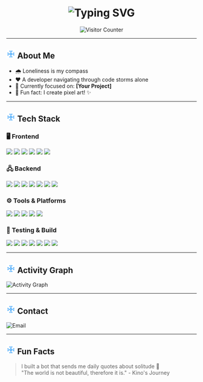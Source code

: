 <!-- Profile Section -->
<h1 align="center">
  <img src="https://readme-typing-svg.herokuapp.com/?lines=Who+am+I%3F;Who+can+tell+me!;Loneliness+is+my+guide...&center=true&size=30&color=black" alt="Typing SVG">
</h1>

<div align="center">
  <img src="https://count.getloli.com/get/@trueLoving?theme=booru-yuyuyui" alt="Visitor Counter" />
</div>

---

## <img src="./svg/snow.svg" width="24" alt="Icon" /> About Me

- 🌧️ Loneliness is my compass  
- ❤️ A developer navigating through code storms alone  
- 🎯 Currently focused on: **[Your Project]**  
- 🎨 Fun fact: I create pixel art! ✨  

---

## <img src="./svg/snow.svg" width="24" alt="Icon" /> Tech Stack

### 🖥️ Frontend
<p>
  <img src="https://img.shields.io/badge/-HTML5-333333?style=for-the-badge&logo=HTML5" />
  <img src="https://img.shields.io/badge/-CSS3-333333?style=for-the-badge&logo=CSS3" />
  <img src="https://img.shields.io/badge/-JavaScript-333333?style=for-the-badge&logo=JavaScript" />
  <img src="https://img.shields.io/badge/-VueJS-333333?style=for-the-badge&logo=Vue.js" />
  <img src="https://img.shields.io/badge/-astro-333333?style=for-the-badge&logo=astro" />
  <img src="https://img.shields.io/badge/-next.js-333333?style=for-the-badge&logo=nextdotjs" />
</p>

### 🖧 Backend
<p>
  <img src="https://img.shields.io/badge/-Node.js-333333?style=for-the-badge&logo=node.js" />
  <img src="https://img.shields.io/badge/-Rust-333333?style=for-the-badge&logo=rust&logoColor=blue" />
  <img src="https://img.shields.io/badge/-nestjs-333333?style=for-the-badge&logo=nestjs" />
  <img src="https://img.shields.io/badge/-mysql-333333?style=for-the-badge&logo=mysql" />
  <img src="https://img.shields.io/badge/-deno-333333?style=for-the-badge&logo=deno" />
  <img src="https://img.shields.io/badge/-bun-333333?style=for-the-badge&logo=bun" />
  <img src="https://img.shields.io/badge/-python-333333?style=for-the-badge&logo=python" />
</p>

### ⚙️ Tools & Platforms
<p>
  <img src="https://img.shields.io/badge/-Git-333333?style=for-the-badge&logo=git" />
  <img src="https://img.shields.io/badge/-GitHub-333333?style=for-the-badge&logo=github" />
  <img src="https://img.shields.io/badge/-Markdown-333333?style=for-the-badge&logo=markdown" />
  <img src="https://img.shields.io/badge/-Code-333333?style=for-the-badge&logo=visualstudiocode" />
  <img src="https://img.shields.io/badge/-docker-333333?style=for-the-badge&logo=docker" />
</p>

### 🧪 Testing & Build
<p>
  <img src="https://img.shields.io/badge/-Webpack-333333?style=for-the-badge&logo=Webpack" />
  <img src="https://img.shields.io/badge/-Rollup-333333?style=for-the-badge&logo=rollupdotjs" />
  <img src="https://img.shields.io/badge/-Vite-333333?style=for-the-badge&logo=Vite" />
  <img src="https://img.shields.io/badge/-babel-333333?style=for-the-badge&logo=babel" />
  <img src="https://img.shields.io/badge/-postcss-333333?style=for-the-badge&logo=postcss" />
  <img src="https://img.shields.io/badge/-vitest-333333?style=for-the-badge&logo=vitest" />
  <img src="https://img.shields.io/badge/-jest-333333?style=for-the-badge&logo=jest" />
</p>

<!-- ---

## <img src="./svg/snow.svg" width="24" alt="Icon" /> Live2D Model & Dynamic Background

<p align="center">
  <a href="https://your-github-pages-link" target="_blank">
    <img src="https://raw.githubusercontent.com/trueLoving/YOUR_REPO/main/images/live2d_preview.gif" alt="Live2D Preview" width="320"/>
  </a>
</p>

<p align="center">
  👉 <a href="https://your-github-pages-link" target="_blank">Experience my interactive Live2D model!</a>
</p>

> GitHub Profile doesn't support dynamic JS effects. Click above for full experience! -->

---
<!-- 
## <img src="./svg/snow.svg" width="24" alt="Icon" /> GitHub Stats

<p>
  <img src="https://github-readme-stats.vercel.app/api?username=trueLoving&show_icons=true&theme=radical&hide_border=true&bg_color=0D1117&title_color=FF6F61&icon_color=FF6F61" alt="GitHub Stats" />
  <img src="https://github-readme-stats.vercel.app/api/top-langs/?username=trueLoving&layout=compact&theme=radical&hide_border=true&bg_color=0D1117&title_color=FF6F61&icon_color=FF6F61" alt="Top Languages" />
</p>

--- -->

## <img src="./svg/snow.svg" width="24" alt="Icon" /> Activity Graph

<p>
  <img src="https://github-readme-activity-graph.vercel.app/graph?username=trueLoving&theme=github-dark&hide_border=true&bg_color=0D1117&color=FF6F61&line=FF6F61&point=FFFFFF" alt="Activity Graph" />
</p>

---

## <img src="./svg/snow.svg" width="24" alt="Icon" /> Contact

<p>
  <a>
    <img src="https://img.shields.io/badge/Email-D14836?style=for-the-badge&logo=gmail&logoColor=white" alt="Email" />
  </a>
</p>

---

## <img src="./svg/snow.svg" width="24" alt="Icon" /> Fun Facts

> I built a bot that sends me daily quotes about solitude 🌌  
> "The world is not beautiful, therefore it is." - Kino's Journey